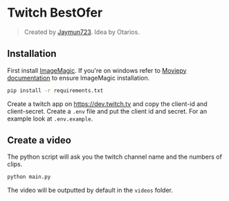 # Twitch BestOfer

> Created by [Jaymun723](https://github.com/jaymun723). Idea by Otarios.

## Installation

First install [ImageMagic](https://imagemagick.org/script/download.php).
If you're on windows refer to [Moviepy documentation](https://zulko.github.io/moviepy/install.html#other-optional-but-useful-dependencies) to ensure ImageMagic installation.

```sh
pip install -r requirements.txt
```

Create a twitch app on https://dev.twitch.tv and copy the client-id and client-secret.
Create a `.env` file and put the client id and secret. For an example look at `.env.example`.

## Create a video

The python script will ask you the twitch channel name and the numbers of clips.

```sh
python main.py
```

The video will be outputted by default in the `videos` folder.
